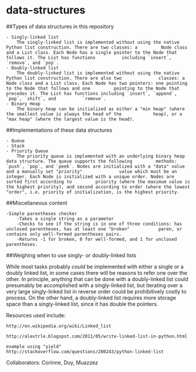 data-structures
===============

##Types of data structures in this repository

    - Singly-linked list
        The singly-linked list is implemented without using the native Python list construction. There are two classes: a         Node class and a List class. Each Node has a single pointer to the Node that follows it. The List has functions          including `insert`, `remove`, and `pop`. 
    - Doubly-linked list
        The doubly-linked list is implemented without using the native Python list construction. There are also two              classes: a Node class and a List class. Each Node has two pointers: one pointing to the Node that follows and one         pointing to the Node that precedes it. The List has functions including `insert`, `append`, `pop`, `shift`, and          `remove`. 
    - Binary Heap
        The binary heap can be initialized as either a "min heap" (where the smallest value is always the head of the            heap), or a "max heap" (where the largest value is the head). 
    
##Implementations of these data structures

    - Queue
    - Stack
    - Priority Queue
        The priority queue is implemented with an underlying binary heap data structure. The queue supports the following         methods: `push`, `pop`, and `peek`. Nodes are initialized with a "data" value and a manually set "priority"              value which must be an integer. Each Node is initialized with a unique order. Nodes are sorted first according to         priority (where the maximum value is the highest priority), and second according to order (where the lowest              "order", i.e. priority of initialization, is the highest priority. 
        
        
##Miscellaneous content

    -Simple parentheses checker
        -Takes a single string as a parameter
        -Checks to see if the string is in one of three conditions: has unclosed parentheses, has at least one "broken"           paren, or contains only well-formed parentheses pairs. 
        -Returns -1 for broken, 0 for well-formed, and 1 for unclosed parentheses. 

##Weighing when to use singly- or doubly-linked lists

While most tasks probably *could* be implemented with either a single or a doubly linked list, in some cases there will be reasons to refer one over the other. In principle, anything that can be done with a doubly-linked list could presumably be accomplished with a singly-linked list, but iterating over a very large singly-linked list in reverse order could be prohibitively costly to process. On the other hand, a doubly-linked list requires more storage space than a singly-linked list, since it has double the pointers.  

Resources used include:

    http://en.wikipedia.org/wiki/Linked_list

    http://alextrle.blogspot.com/2011/05/write-linked-list-in-python.html
    
    example using "yield"
    http://stackoverflow.com/questions/280243/python-linked-list

Collaborators: Corinne, Duy, Muazzez
